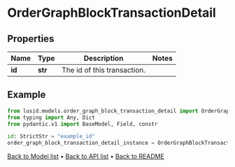 # OrderGraphBlockTransactionDetail

## Properties
Name | Type | Description | Notes
------------ | ------------- | ------------- | -------------
**id** | **str** | The id of this transaction. | 
## Example

```python
from lusid.models.order_graph_block_transaction_detail import OrderGraphBlockTransactionDetail
from typing import Any, Dict
from pydantic.v1 import BaseModel, Field, constr

id: StrictStr = "example_id"
order_graph_block_transaction_detail_instance = OrderGraphBlockTransactionDetail(id=id)

```

[Back to Model list](../README.md#documentation-for-models) &#8226; [Back to API list](../README.md#documentation-for-api-endpoints) &#8226; [Back to README](../README.md)

